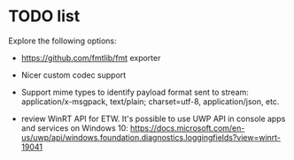 # TODO list

Explore the following options:

- https://github.com/fmtlib/fmt exporter

- Nicer custom codec support

- Support mime types to identify payload format sent to stream: application/x-msgpack, text/plain; charset=utf-8, application/json, etc.

- review WinRT API for ETW. It's possible to use UWP API in console apps and services on Windows 10:
  https://docs.microsoft.com/en-us/uwp/api/windows.foundation.diagnostics.loggingfields?view=winrt-19041
  